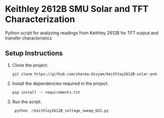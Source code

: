 # Keithley 2612B SMU Solar and TFT Characterization
Python script for analyzing readings from Keithley 2612B for TFT output and transfer characteristics

## Setup Instructions
1. Clone the project.
   ```sh
   git clone https://github.com/sharma-divyam/keithley2612B-solar-and-TFT-characterization.git
   ```
2. Install the dependencies required in the project.
   ```sh
   pip install -r requirements.txt
   ```
3. Run the script.
   ```sh
    python .\Keithley2612B_voltage_sweep_GUI.py
   ```
